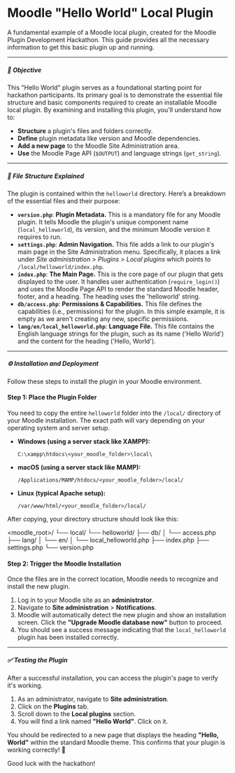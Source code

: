 # Moodle "Hello World" Local Plugin

A fundamental example of a Moodle local plugin, created for the Moodle Plugin Development Hackathon. This guide provides all the necessary information to get this basic plugin up and running.

---

##### 🎯 Objective

This "Hello World" plugin serves as a foundational starting point for hackathon participants. Its primary goal is to demonstrate the essential file structure and basic components required to create an installable Moodle local plugin. By examining and installing this plugin, you'll understand how to:

* **Structure** a plugin's files and folders correctly.
* **Define** plugin metadata like version and Moodle dependencies.
* **Add a new page** to the Moodle Site Administration area.
* **Use** the Moodle Page API (`$OUTPUT`) and language strings (`get_string`).

---

##### 📂 File Structure Explained

The plugin is contained within the `helloworld` directory. Here’s a breakdown of the essential files and their purpose:

* **`version.php`**: **Plugin Metadata.** This is a mandatory file for any Moodle plugin. It tells Moodle the plugin's unique component name (`local_helloworld`), its version, and the minimum Moodle version it requires to run.
* **`settings.php`**: **Admin Navigation.** This file adds a link to our plugin's main page in the Site Administration menu. Specifically, it places a link under *Site administration > Plugins > Local plugins* which points to `/local/helloworld/index.php`.
* **`index.php`**: **The Main Page.** This is the core page of our plugin that gets displayed to the user. It handles user authentication (`require_login()`) and uses the Moodle Page API to render the standard Moodle header, footer, and a heading. The heading uses the 'helloworld' string.
* **`db/access.php`**: **Permissions & Capabilities.** This file defines the capabilities (i.e., permissions) for the plugin. In this simple example, it is empty as we aren't creating any new, specific permissions.
* **`lang/en/local_helloworld.php`**: **Language File.** This file contains the English language strings for the plugin, such as its name ('Hello World') and the content for the heading ('Hello, World').

---

##### ⚙️ Installation and Deployment

Follow these steps to install the plugin in your Moodle environment.

#### **Step 1: Place the Plugin Folder**

You need to copy the entire `helloworld` folder into the `/local/` directory of your Moodle installation. The exact path will vary depending on your operating system and server setup.

* **Windows (using a server stack like XAMPP):**
    ```
    C:\xampp\htdocs\<your_moodle_folder>\local\
    ```
* **macOS (using a server stack like MAMP):**
    ```
    /Applications/MAMP/htdocs/<your_moodle_folder>/local/
    ```
* **Linux (typical Apache setup):**
    ```
    /var/www/html/<your_moodle_folder>/local/
    ```

After copying, your directory structure should look like this:

<moodle_root>/
└── local/
└── helloworld/
├── db/
│   └── access.php
├── lang/
│   └── en/
│       └── local_helloworld.php
├── index.php
├── settings.php
└── version.php


#### **Step 2: Trigger the Moodle Installation**

Once the files are in the correct location, Moodle needs to recognize and install the new plugin.

1.  Log in to your Moodle site as an **administrator**.
2.  Navigate to **Site administration** > **Notifications**.
3.  Moodle will automatically detect the new plugin and show an installation screen. Click the **"Upgrade Moodle database now"** button to proceed.
4.  You should see a success message indicating that the `local_helloworld` plugin has been installed correctly.

---

##### ✅ Testing the Plugin

After a successful installation, you can access the plugin's page to verify it's working.

1.  As an administrator, navigate to **Site administration**.
2.  Click on the **Plugins** tab.
3.  Scroll down to the **Local plugins** section.
4.  You will find a link named **"Hello World"**. Click on it.

You should be redirected to a new page that displays the heading **"Hello, World"** within the standard Moodle theme. This confirms that your plugin is working correctly! 🎉

Good luck with the hackathon!
```
